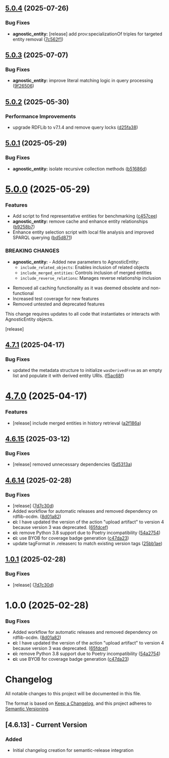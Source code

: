 ## [5.0.4](https://github.com/opencitations/time-agnostic-library/compare/5.0.3...5.0.4) (2025-07-26)


### Bug Fixes

* **agnostic_entity:** [release] add prov:specializationOf triples for targeted entity removal ([7c562f1](https://github.com/opencitations/time-agnostic-library/commit/7c562f10f8741525fa61c6587d1f58d1df813e79))

## [5.0.3](https://github.com/opencitations/time-agnostic-library/compare/5.0.2...5.0.3) (2025-07-07)


### Bug Fixes

* **agnostic_entity:** improve literal matching logic in query processing ([9f26506](https://github.com/opencitations/time-agnostic-library/commit/9f2650637c60ea1a18f797f5c8a2ee7ffd913b0d))

## [5.0.2](https://github.com/opencitations/time-agnostic-library/compare/5.0.1...5.0.2) (2025-05-30)


### Performance Improvements

* upgrade RDFLib to v7.1.4 and remove query locks ([d25fa38](https://github.com/opencitations/time-agnostic-library/commit/d25fa384056e13618cee95a04213aee856b339aa))

## [5.0.1](https://github.com/opencitations/time-agnostic-library/compare/5.0.0...5.0.1) (2025-05-29)


### Bug Fixes

* **agnostic_entity:** isolate recursive collection methods ([b51686d](https://github.com/opencitations/time-agnostic-library/commit/b51686d80a55693bb17016d980b7bedfeb5beb3f))

# [5.0.0](https://github.com/opencitations/time-agnostic-library/compare/4.7.1...5.0.0) (2025-05-29)


### Features

* Add script to find representative entities for benchmarking ([c457cee](https://github.com/opencitations/time-agnostic-library/commit/c457ceedcda721406dfb12ad5974d804e4d45066))
* **agnostic_entity:** remove cache and enhance entity relationships ([b9258b7](https://github.com/opencitations/time-agnostic-library/commit/b9258b768d082907696ec5720bfe70e529021255))
* Enhance entity selection script with local file analysis and improved SPARQL querying ([bd5d871](https://github.com/opencitations/time-agnostic-library/commit/bd5d8714d305b913220d36e290d4e15c411407b7))


### BREAKING CHANGES

* **agnostic_entity:** - Added new parameters to AgnosticEntity:
  - `include_related_objects`: Enables inclusion of related objects
  - `include_merged_entities`: Controls inclusion of merged entities
  - `include_reverse_relations`: Manages reverse relationship inclusion
- Removed all caching functionality as it was deemed obsolete and non-functional
- Increased test coverage for new features
- Removed untested and deprecated features

This change requires updates to all code that instantiates or interacts with AgnosticEntity objects.

[release]

## [4.7.1](https://github.com/opencitations/time-agnostic-library/compare/4.7.0...4.7.1) (2025-04-17)


### Bug Fixes

* updated the metadata structure to initialize `wasDerivedFrom` as an empty list and populate it with derived entity URIs. ([f5ac68f](https://github.com/opencitations/time-agnostic-library/commit/f5ac68f1e70209dc750f796e46e8625554352ba0))

# [4.7.0](https://github.com/opencitations/time-agnostic-library/compare/4.6.15...4.7.0) (2025-04-17)


### Features

* [release] include merged entities in history retrieval ([a2f186a](https://github.com/opencitations/time-agnostic-library/commit/a2f186a262427ee7cd0dafc6b10333c0ab995071))

## [4.6.15](https://github.com/opencitations/time-agnostic-library/compare/4.6.14...4.6.15) (2025-03-12)


### Bug Fixes

* [release] removed unnecessary dependencies ([5d5313a](https://github.com/opencitations/time-agnostic-library/commit/5d5313afa68401df080124bc7ca96d6ea25a68c9))

## [4.6.14](https://github.com/opencitations/time-agnostic-library/compare/4.6.13...4.6.14) (2025-02-28)


### Bug Fixes

* [release] ([7d7c30d](https://github.com/opencitations/time-agnostic-library/commit/7d7c30d435f69eae771d2516c3a6e298c25aec68))
* Added workflow for automatic releases and removed dependency on rdflib-ocdm. ([8d01a82](https://github.com/opencitations/time-agnostic-library/commit/8d01a82d57c754fd5c6ceb81bbbab6aea1e909c8))
* **ci:** I have updated the version of the action "upload artifact" to version 4 because version 3 was deprecated. ([65fdcef](https://github.com/opencitations/time-agnostic-library/commit/65fdcef36f2d0692e8beb35a6ed3d982c1322e4b))
* **ci:** remove Python 3.8 support due to Poetry incompatibility ([54a2754](https://github.com/opencitations/time-agnostic-library/commit/54a2754cb22819597ac9a616b239f3b13a368136))
* **ci:** use BYOB for coverage badge generation ([c47da23](https://github.com/opencitations/time-agnostic-library/commit/c47da2338913cd73a36e5500f6e4955477de3d67))
* update tagFormat in .releaserc to match existing version tags ([25bb1ae](https://github.com/opencitations/time-agnostic-library/commit/25bb1ae514fbd544274025c154f75fc2b8b5563f))

## [1.0.1](https://github.com/opencitations/time-agnostic-library/compare/v1.0.0...v1.0.1) (2025-02-28)


### Bug Fixes

* [release] ([7d7c30d](https://github.com/opencitations/time-agnostic-library/commit/7d7c30d435f69eae771d2516c3a6e298c25aec68))

# 1.0.0 (2025-02-28)


### Bug Fixes

* Added workflow for automatic releases and removed dependency on rdflib-ocdm. ([8d01a82](https://github.com/opencitations/time-agnostic-library/commit/8d01a82d57c754fd5c6ceb81bbbab6aea1e909c8))
* **ci:** I have updated the version of the action "upload artifact" to version 4 because version 3 was deprecated. ([65fdcef](https://github.com/opencitations/time-agnostic-library/commit/65fdcef36f2d0692e8beb35a6ed3d982c1322e4b))
* **ci:** remove Python 3.8 support due to Poetry incompatibility ([54a2754](https://github.com/opencitations/time-agnostic-library/commit/54a2754cb22819597ac9a616b239f3b13a368136))
* **ci:** use BYOB for coverage badge generation ([c47da23](https://github.com/opencitations/time-agnostic-library/commit/c47da2338913cd73a36e5500f6e4955477de3d67))

# Changelog

All notable changes to this project will be documented in this file.

The format is based on [Keep a Changelog](https://keepachangelog.com/en/1.0.0/),
and this project adheres to [Semantic Versioning](https://semver.org/spec/v2.0.0.html).

## [4.6.13] - Current Version

### Added
- Initial changelog creation for semantic-release integration
